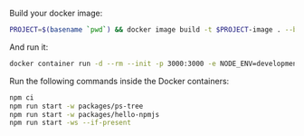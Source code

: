 Build your docker image:

```sh
PROJECT=$(basename `pwd`) && docker image build -t $PROJECT-image . --build-arg user_id=`id -u` --build-arg group_id=`id -g`
```

And run it:

```sh
docker container run -d --rm --init -p 3000:3000 -e NODE_ENV=development --mount type=bind,src=`pwd`,dst=/app --mount type=bind,src=$HOME/.gitconfig,dst=/home/developer/.gitconfig --name $PROJECT-container $PROJECT-image
```

Run the following commands inside the Docker containers:

```sh
npm ci
npm run start -w packages/ps-tree
npm run start -w packages/hello-npmjs
npm run start -ws --if-present
```
